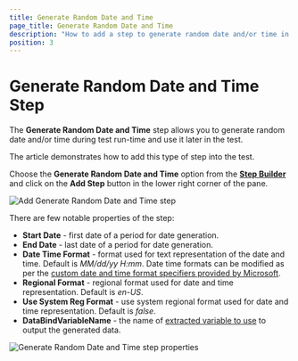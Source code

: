 ```yaml
---
title: Generate Random Date and Time
page_title: Generate Random Date and Time
description: "How to add a step to generate random date and/or time in Test Studio test? Use a built-in step to enter random date and time"
position: 3
---
```

# Generate Random Date and Time Step

The __Generate Random Date and Time__ step allows you to generate random date and/or time during test run-time and use it later in the test.

The article demonstrates how to add this type of step into the test.

Choose the __Generate Random Date and Time__ option from the <a href="/features/custom-steps/overview" target="_blank">__Step Builder__</a> and click on the __Add Step__ button in the lower right corner of the pane.

![Add Generate Random Date and Time step][1]

There are few notable properties of the step:

- __Start Date__ - first date of a period for date generation.
- __End Date__ - last date of a period for date generation.
- __Date Time Format__ - format used for text representation of the date and time. Default is _MM/dd/yy H:mm_. Date time formats can be modified as per the <a href="https://learn.microsoft.com/en-us/dotnet/standard/base-types/custom-date-and-time-format-strings" target="_blank">custom date and time format specifiers provided by Microsoft</a>.
- __Regional Format__ - regional format used for date and time representation. Default is _en-US_.
- __Use System Reg Format__ - use system regional format used for date and time representation. Default is _false_.
- __DataBindVariableName__ - the name of <a href="/features/recorder/highlighting-menu/quick-steps/extraction#use-the-extracted-value-in-the-next-steps" target="_blank">extracted variable to use</a> to output the generated data.

![Generate Random Date and Time step properties][2]

[1]: /img/features/random-data/random-date/step-cuilder-DnT.png
[2]: /img/features/random-data/random-date/extended-menu-rnd-DnT.png